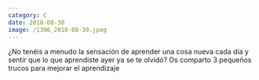 ```yaml
--- 
category: C 
date: 2018-08-30 
image: /1396_2018-08-30.jpeg 
--- 
```


¿No tenéis a menudo la sensación de aprender una cosa nueva cada día y sentir que lo que aprendiste ayer ya se te olvidó? Os comparto 3 pequeños trucos para mejorar el aprendizaje